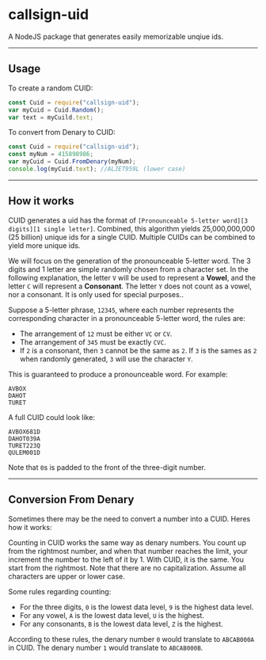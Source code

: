 # callsign-uid
A NodeJS package that generates easily memorizable unqiue ids.

---
## Usage
To create a random CUID:
```js
const Cuid = require("callsign-uid");
var myCuid = Cuid.Random();
var text = myCuild.text;
```

To convert from Denary to CUID:
```js
const Cuid = require("callsign-uid");
const myNum = 415898986;
var myCuid = Cuid.FromDenary(myNum);
console.log(myCuid.text); //ALJET959L (lower case)
```

---
## How it works
CUID generates a uid has the format of `[Pronounceable 5-letter word][3 digits][1 single letter]`. Combined, this algorithm yields 25,000,000,000 (25 billion) unique ids for a single CUID. Multiple CUIDs can be combined to yield more unique ids.

We will focus on the generation of the pronounceable 5-letter word. The 3 digits and 1 letter are simple randomly chosen from a character set. In the following explanation, the letter `V` will be used to represent a **Vowel**, and the letter `C` will represent a **Consonant**. The letter `Y` does not count as a vowel, nor a consonant. It is only used for special purposes..

Suppose a 5-letter phrase, `12345`, where each number represents the corresponding character in a pronounceable 5-letter word, the rules are:

- The arrangement of `12` must be either `VC` or `CV`.
- The arrangement of `345` must be exactly `CVC`.
- If `2` is a consonant, then `3` cannot be the same as `2`. If `3` is the sames as `2` when randomly generated, `3` will use the character `Y`.

This is guaranteed to produce a pronounceable word. For example:

```
AVBOX
DAHOT
TURET
```

A full CUID could look like:
```
AVBOX681D
DAHOT039A
TURET223Q
QULEM001D
```
Note that `0`s is padded to the front of the three-digit number.

---

## Conversion From Denary
Sometimes there may be the need to convert a number into a CUID. Heres how it works:

Counting in CUID works the same way as denary numbers. You count up from the rightmost number, and when that number reaches the limit, your increment the number to the left of it by 1. With CUID, it is the same. You start from the rightmost. Note that there are no capitalization. Assume all characters are upper or lower case.

Some rules regarding counting:
- For the three digits, `0` is the lowest data level, `9` is the highest data level.
- For any vowel, `A` is the lowest data level, `U` is the highest.
- For any consonants, `B` is the lowest data level, `Z` is the highest.

According to these rules, the denary number `0` would translate to `ABCAB000A` in CUID. The denary number `1` would translate to `ABCAB000B`.
